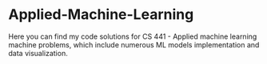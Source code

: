 # Applied-Machine-Learning
Here you can find my code solutions for CS 441 - Applied machine learning machine problems, which include numerous ML models implementation and data visualization.
